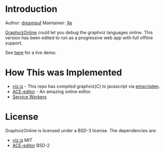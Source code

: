 # Introduction

Author: [dreampuf](https://github.com/dreampuf/)
Maintainer: [Xe](https://github.com/Xe)

[GraphvizOnline](https://github.com/dreampuf/GraphvizOnline) could let you debug the graphviz languages online. This version has been edited to run as a progressive web app with full offline support.

See [here](https://graphviz.christine.website) for a live demo.

# How This was Implemented

- [viz.js](https://github.com/mdaines/viz.js) - This repo has compiled graphviz(C) to javascript via [emscripten](https://github.com/kripken/emscripten).
- [ACE-editor](http://ace.ajax.org/) - An amazing online editor.
- [Service Workers](https://github.com/Xe/GraphvizOnline/blob/master/sw.js)

# License

GraphvizOnline is licensed under a BSD-3 license. The dependencies are:

- [viz.js](https://github.com/mdaines/viz.js/blob/master/LICENSE) MIT
- [ACE-editor](https://github.com/ajaxorg/ace/blob/master/LICENSE) BSD-2



